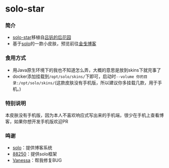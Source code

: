 # solo-star
###  简介
* [solo-star](https://github.com/JinJianh/solo-star)移植自[吕钒的后花园](https://www.lvfan.xyz/)
* 基于[solo](https://github.com/b3log/solo)的一款小皮肤，预览前往[金戋博客](https://www.jinjianh.com)

### 食用方式
* 用Java原生环境下的我也不知道怎么弄，大概的意思是放到skins下就完事了
* docker添加挂载到`/opt/solo/skins/`下即可，启动时`--volume 你的目录:/opt/solo/skins/`(这款皮肤没有手机版，所以建议你多挂载几款，用于手机。)

### 特别说明
本皮肤没有手机版，因为本人不喜欢响应式写出来的手机端，很少在手机上查看博客，如果你想开发手机版欢迎PR

###  鸣谢
* [solo](https://github.com/b3log/solo)：提供博客系统
* [88250](https://github.com/88250)：提供solo框架
* [Vanessa](https://github.com/Vanessa219)：帮我修复BUG